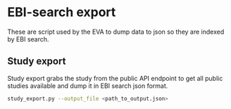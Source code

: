 # EBI-search export
These are script used by the EVA to dump data to json so they are indexed by EBI search.


## Study export
Study export grabs the study from the public API endpoint to get all public studies available and dump it in EBI search 
json format.

```bash
study_export.py --output_file <path_to_output.json>
```

